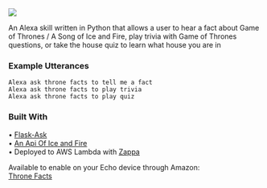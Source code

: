 <img src="https://images-na.ssl-images-amazon.com/images/I/51LvQFaKPAL._SL210_QL95_.png" style="text-align:center;">

An Alexa skill written in Python that allows a user to hear a fact about Game of Thrones / A Song of Ice and Fire, play trivia with Game of Thrones questions, or take the house quiz to learn what house you are in

### Example Utterances

```
Alexa ask throne facts to tell me a fact
Alexa ask throne facts to play trivia
Alexa ask throne facts to play quiz
```

### Built With
• <a href="https://github.com/johnwheeler/flask-ask">Flask-Ask</a><br>
• <a href="http://anapioficeandfire.com/">An Api Of Ice and Fire</a><br>
• Deployed to AWS Lambda with <a href="https://github.com/Miserlou/Zappa">Zappa</a><br>

Available to enable on your Echo device through Amazon:<br>
<a href="https://www.amazon.com/Colty-Throne-Facts/dp/B06XB239WN">Throne Facts</a>
